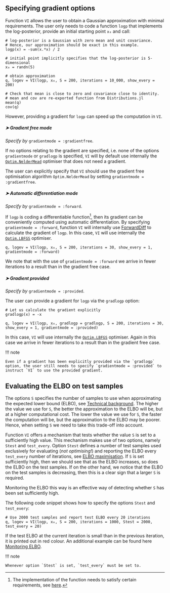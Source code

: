## Specifying gradient options

Function `VI` allows the user to obtain a Gaussian approximation with minimal requirements. The user only needs to code a function `logp` that implements the log-posterior, provide an initial starting point `x₀` and call:

```
# log-posterior is a Gaussian with zero mean and unit covariance.
# Hence, our approximation should be exact in this example.
logp(x) = -sum(x.*x) / 2

# initial point implicitly specifies that the log-posterior is 5-dimensional
x₀ = randn(5)

# obtain approximation
q, logev = VI(logp, x₀, S = 200, iterations = 10_000, show_every = 200)

# Check that mean is close to zero and covariance close to identity.
# mean and cov are re-exported function from Distributions.jl
mean(q)
cov(q)
```
However, providing a gradient for `logp` can speed up the computation in `VI`.


#####  ➤  Gradient free mode

*Specify by* `gradientmode = :gradientfree`.

If no options relating to the gradient are specified, i.e. none of the options `gradientmode` or `gradlogp` is specified, `VI` will by default use internally the [`Optim.NelderMead`](https://julianlsolvers.github.io/Optim.jl/stable/#algo/nelder_mead/) optimiser that does not need a gradient.  

The user can explicitly specify that `VI` should use the gradient free optimisation algorithm  `Optim.NelderMead` by setting `gradientmode = :gradientfree`.



#####  ➤  Automatic differentiation mode

*Specify by* `gradientmode = :forward`.

If `logp` is coding a differentiable function[^1], then its gradient can be conveniently computed using automatic differentiation. By specifying `gradientmode = :forward`, function `VI` will internally use [ForwardDiff](https://github.com/JuliaDiff/ForwardDiff.jl) to calculate the gradient of `logp`. In this
case, `VI` will use internally the [`Optim.LBFGS`](https://julianlsolvers.github.io/Optim.jl/stable/#algo/lbfgs/) optimiser.

```
q, logev = VI(logp, x₀, S = 200, iterations = 30, show_every = 1, gradientmode = :forward)
```

We note that with the use of `gradientmode = :forward` we arrive in fewer iterations to a result than in the gradient free case.


#####  ➤  Gradient provided

*Specify by* `gradientmode = :provided`.

The user can provide a gradient for `logp` via the `gradlogp` option:
```
# Let us calculate the gradient explicitly
gradlogp(x) = -x

q, logev = VI(logp, x₀, gradlogp = gradlogp, S = 200, iterations = 30, show_every = 1, gradientmode = :provided)
```

In this case, `VI` will use internally the [`Optim.LBFGS`](https://julianlsolvers.github.io/Optim.jl/stable/#algo/lbfgs/) optimiser. Again in this case we arrive in fewer iterations to a result than in the gradient free case.


!!! note

    Even if a gradient has been explicitly provided via the `gradlogp` option, the user still needs to specify `gradientmode = :provided` to instruct `VI` to use the provided gradient.




## Evaluating the ELBO on test samples

The options `S` specifies the number of samples to use when approximating the expected lower bound (ELBO), see [Technical background](@ref). The higher the value we use for `S`, the better the approximation to the ELBO will be, but at a higher computational cost. The lower the value we use for `S`, the faster the computation will be, but the approximation to the ELBO may be poorer. Hence, when setting `S` we need to take this trade-off into account.


Function `VI` offers a mechanism that tests whether the value `S` is set to a sufficiently high value. This mechanism makes use of two options, namely `Stest` and `test_every`. Option `Stest` defines a number of test samples used exclusively for evaluating (*not optimising!*) and reporting the ELBO every `test_every` number of iterations, see [ELBO maximisation](@ref).  If `S` is set sufficiently high, then we should see that as the ELBO increases, so does the ELBO on the test samples. If on the other hand, we notice that the ELBO on the test samples is decreasing, then this is a clear sign that a larger ``S`` is required.

Monitoring the ELBO this way is an effective way of detecting whether `S` has been set sufficiently high.

The following code snippet shows how to specify the options `Stest` and `test_every`:
```
# Use 2000 test samples and report test ELBO every 20 iterations
q, logev = VI(logp, x₀, S = 200, iterations = 1000, Stest = 2000, test_every = 20)
```

If the test ELBO at the current iteration is small than in the previous iteration, it is printed out in red colour. An additional example can be found here [Monitoring ELBO](@ref).

!!! note

    Whenever option `Stest` is set, `test_every` must be set to.


[^1]:The implementation of the function needs to satisfy certain requirements, see [here](https://juliadiff.org/ForwardDiff.jl/stable/user/limitations/).